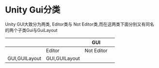 # Unity Gui分类

Unity GUI大致分为两类, Editor类与 Not Editor类,而在这两类下面分别又有同名的两个子类Gui与GuiLayout

|||GUI||
|---|---|---|---|
||Editor|Not Editor||
|GUI,GUILayout|GUI,GUILayout|
